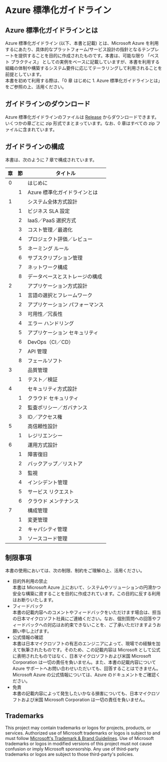# Azure 標準化ガイドライン

## Azure 標準化ガイドラインとは

Azure 標準化ガイドライン (以下、本書と記載) とは、Microsoft Azure を利用するにあたり、具体的なプラットフォーム/サービス設計の指針となるテンプレートを提供することを目的に作成されたものです。本書は、可能な限り 「ベスト プラクティス」 としての実例をベースに記載していますが、本書を利用する組織の体制や構築するシステム要件に応じてテーラリングして利用されることを前提としています。  
本書を初めて利用する際は、「0 章 はじめに 1. Azure 標準化ガイドラインとは」をご参照の上、活用ください。

## ガイドラインのダウンロード

Azure 標準化ガイドラインのファイルは [Release](https://github.com/Azure/Azure-standardization-guideline/releases) からダウンロードできます。いくつかの章ごとに zip 形式でまとまっています。なお、0 章はすべての zip ファイルに含まれています。

## ガイドラインの構成

本書は、次のように 7 章で構成されています。

|章|節|タイトル|
|:--:|:--:|--------|
|0||はじめに|
||1|Azure 標準化ガイドラインとは|
|1||システム全体方式設計|
||1|ビジネス SLA 設定|
||2|IaaS／PaaS 選択方式|
||3|コスト管理／最適化|
||4|プロジェクト評価／レビュー|
||5|ネーミング ルール|
||6|サブスクリプション管理|
||7|ネットワーク構成|
||8|データベースとストレージの構成|
|2||アプリケーション方式設計|
||1|言語の選択とフレームワーク|
||2|アプリケーション パフォーマンス|
||3|可用性／冗長性|
||4|エラー ハンドリング|
||5|アプリケーション セキュリティ|
||6|DevOps（CI／CD）|
||7|API 管理|
||8|フェールソフト|
|3||品質管理|
||1|テスト／検証|
|4||セキュリティ方式設計|
||1|クラウド セキュリティ|
||2|監査ポリシー／ガバナンス|
||3|ID／アクセス権|
|5||高信頼性設計|
||1|レジリエンシー|
|6||運用方式設計|
||1|障害復旧|
||2|バックアップ／リストア|
||3|監視|
||4|インシデント管理|
||5|サービス リクエスト|
||6|クラウド メンテナンス|
|7||構成管理|
||1|変更管理|
||2|キャパシティ管理|
||3|ソースコード管理|

## 制限事項

本書の使用においては、次の制限、制約をご理解の上、活用ください。

+ 目的外利用の禁止  
本書は Microsoft Azure 上において、システムやソリューションの円滑かつ安全な構築に資することを目的に作成されています。この目的に反する利用はお断りいたします。
+ フィードバック  
本書の記載内容へのコメントやフィードバックをいただけます場合は、担当の日本マイクロソフト社員にご連絡ください。なお、個別質問への回答やフィードバックへの対応はお約束できないことを、ご了承いただけますようお願い申し上げます。
+ 公式情報の確認  
本書は日本マイクロソフトの有志のエンジニアによって、現場での経験を加えて執筆されたものです。そのため、この記載内容は Microsoft として公式に表明されたものではなく、日本マイクロソフトおよび米国 Microsoft Corporation は一切の責任を負いません。また、本書の記載内容について Azure サポートへお問い合わせいただいても、回答することはできません。  
Microsoft Azure の公式情報については、Azure のドキュメントをご確認ください。
+ 免責  
本書の記載内容によって発生したいかなる損害についても、日本マイクロソフトおよび米国 Microsoft Corporation は一切の責任を負いません。

## Trademarks

This project may contain trademarks or logos for projects, products, or services. Authorized use of Microsoft 
trademarks or logos is subject to and must follow 
[Microsoft's Trademark & Brand Guidelines](https://www.microsoft.com/en-us/legal/intellectualproperty/trademarks/usage/general).
Use of Microsoft trademarks or logos in modified versions of this project must not cause confusion or imply Microsoft sponsorship.
Any use of third-party trademarks or logos are subject to those third-party's policies.
